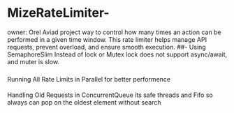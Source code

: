 # MizeRateLimiter-
owner: Orel Aviad
project way to control how many times an action can be performed in a given time window. This rate limiter helps manage API requests, prevent overload, and ensure smooth execution.
##-
Using SemaphoreSlim Instead of lock or Mutex
lock does not support async/await, and muter is slow.
###
Running All Rate Limits in Parallel for better performence
####
 Handling Old Requests in ConcurrentQueue<DateTime> its safe threads and Fifo so always can pop on the oldest element without search
#####


